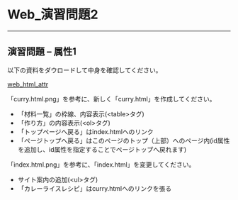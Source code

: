 # Web_演習問題2

---

## 演習問題 – 属性1

以下の資料をダウロードして中身を確認してください。

[web_html_attr](../resource/web_html_attr.zip)

「curry.html.png」を参考に、新しく「curry.html」を作成してください。

* 「材料一覧」の枠線、内容表示(\<table\>タグ)
* 「作り方」の内容表示(\<ol\>タグ)
* 「トップページへ戻る」はindex.htmlへのリンク
* 「ページトップへ戻る」はこのページのトップ（上部）へのページ内(id属性を追加し、id属性を指定することでページトップへ戻れます)

「index.html.png」を参考に、「index.html」を変更してください。

* サイト案内の追加(\<ul\>タグ)
* 「カレーライスレシピ」はcurry.htmlへのリンクを張る